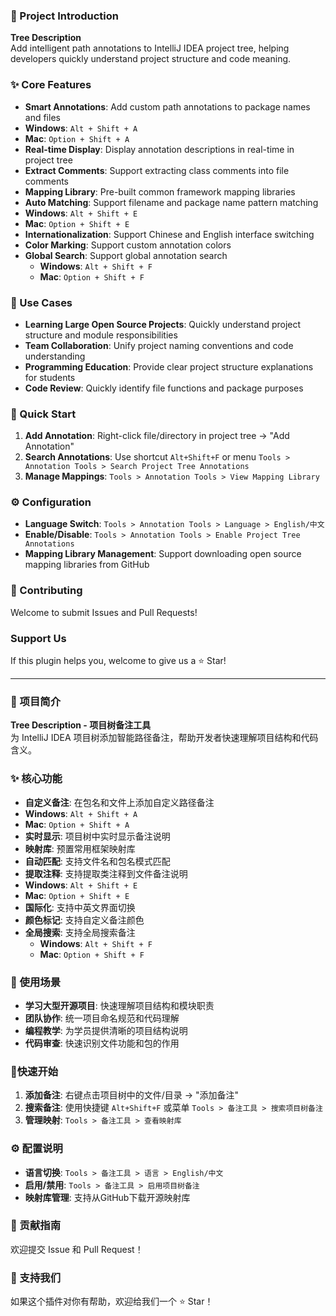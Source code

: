 
### 🎯 Project Introduction
**Tree Description**  
Add intelligent path annotations to IntelliJ IDEA project tree, helping developers quickly understand project structure and code meaning.

### ✨ Core Features
- **Smart Annotations**: Add custom path annotations to package names and files
- **Windows**: `Alt + Shift + A`
- **Mac**: `Option + Shift + A`
- **Real-time Display**: Display annotation descriptions in real-time in project tree
- **Extract Comments**: Support extracting class comments into file comments
- **Mapping Library**: Pre-built common framework mapping libraries
- **Auto Matching**: Support filename and package name pattern matching
- **Windows**: `Alt + Shift + E`
- **Mac**: `Option + Shift + E`
- **Internationalization**: Support Chinese and English interface switching
- **Color Marking**: Support custom annotation colors
- **Global Search**: Support global annotation search
  - **Windows**: `Alt + Shift + F`
  - **Mac**: `Option + Shift + F`

### 🚀 Use Cases
- **Learning Large Open Source Projects**: Quickly understand project structure and module responsibilities
- **Team Collaboration**: Unify project naming conventions and code understanding
- **Programming Education**: Provide clear project structure explanations for students
- **Code Review**: Quickly identify file functions and package purposes

### 🚀 Quick Start
1. **Add Annotation**: Right-click file/directory in project tree → "Add Annotation"
2. **Search Annotations**: Use shortcut `Alt+Shift+F` or menu `Tools > Annotation Tools > Search Project Tree Annotations`
3. **Manage Mappings**: `Tools > Annotation Tools > View Mapping Library`

### ⚙️ Configuration
- **Language Switch**: `Tools > Annotation Tools > Language > English/中文`
- **Enable/Disable**: `Tools > Annotation Tools > Enable Project Tree Annotations`
- **Mapping Library Management**: Support downloading open source mapping libraries from GitHub

### 🤝 Contributing
Welcome to submit Issues and Pull Requests!

### Support Us
If this plugin helps you, welcome to give us a ⭐ Star!

---

### 🎯 项目简介
**Tree Description - 项目树备注工具**  
为 IntelliJ IDEA 项目树添加智能路径备注，帮助开发者快速理解项目结构和代码含义。

### ✨ 核心功能
- **自定义备注**: 在包名和文件上添加自定义路径备注
- **Windows**: `Alt + Shift + A`
- **Mac**: `Option + Shift + A`
- **实时显示**: 项目树中实时显示备注说明
- **映射库**: 预置常用框架映射库
- **自动匹配**: 支持文件名和包名模式匹配
- **提取注释**: 支持提取类注释到文件备注说明
- **Windows**: `Alt + Shift + E`
- **Mac**: `Option + Shift + E`
- **国际化**: 支持中英文界面切换
- **颜色标记**: 支持自定义备注颜色
- **全局搜索**: 支持全局搜索备注
  - **Windows**: `Alt + Shift + F`
  - **Mac**: `Option + Shift + F`

### 🚀 使用场景
- **学习大型开源项目**: 快速理解项目结构和模块职责
- **团队协作**: 统一项目命名规范和代码理解
- **编程教学**: 为学员提供清晰的项目结构说明
- **代码审查**: 快速识别文件功能和包的作用

###  🚀快速开始
1. **添加备注**: 右键点击项目树中的文件/目录 → "添加备注"
2. **搜索备注**: 使用快捷键 `Alt+Shift+F` 或菜单 `Tools > 备注工具 > 搜索项目树备注`
3. **管理映射**: `Tools > 备注工具 > 查看映射库`

### ⚙️ 配置说明
- **语言切换**: `Tools > 备注工具 > 语言 > English/中文`
- **启用/禁用**: `Tools > 备注工具 > 启用项目树备注`
- **映射库管理**: 支持从GitHub下载开源映射库

### 🤝 贡献指南
欢迎提交 Issue 和 Pull Request！

### 🌟 支持我们
如果这个插件对你有帮助，欢迎给我们一个 ⭐ Star！

